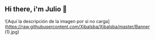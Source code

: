 ## Hi there, i'm Julio 👋

![Aquí la descripción de la imagen por si no carga] (https://raw.githubusercontent.com/Xibalsba/Xibalsba/master/Banner (1).jpg)

<!--
**Xibalsba/Xibalsba** is a ✨ _special_ ✨ repository because its `README.md` (this file) appears on your GitHub profile.

Here are some ideas to get you started:

- 🔭 I’m currently working on ...
- 🌱 I’m currently learning ...
- 👯 I’m looking to collaborate on ...
- 🤔 I’m looking for help with ...
- 💬 Ask me about ...
- 📫 How to reach me: ...
- 😄 Pronouns: ...
- ⚡ Fun fact: ...
-->
